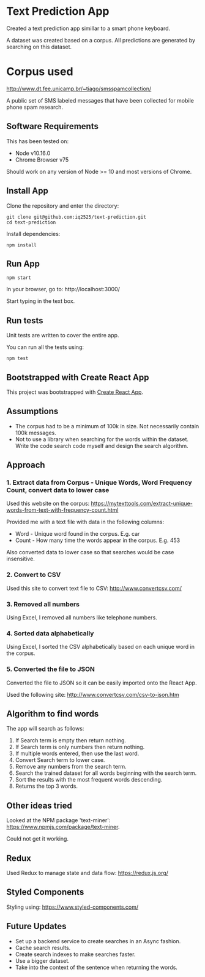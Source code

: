 # Text Prediction App

Created a text prediction app simillar to a smart phone keyboard.  

A dataset was created based on a corpus.  All predictions are generated by searching on this dataset.

# Corpus used
http://www.dt.fee.unicamp.br/~tiago/smsspamcollection/

A public set of SMS labeled messages that have been collected for mobile phone spam research.

## Software Requirements
This has been tested on:
* Node v10.16.0
* Chrome Browser v75

Should work on any version of Node >= 10 and most versions of Chrome.

## Install App
Clone the repository and enter the directory:
```
git clone git@github.com:iq2525/text-prediction.git
cd text-prediction
``` 

Install dependencies:
```
npm install
```

## Run App
```
npm start
```

In your browser, go to: http://localhost:3000/

Start typing in the text box.

## Run tests

Unit tests are written to cover the entire app.

You can run all the tests using:

```
npm test
```

## Bootstrapped with Create React App
This project was bootstrapped with [Create React App](https://github.com/facebook/create-react-app).

## Assumptions
* The corpus had to be a minimum of 100k in size.  Not necessarily contain 100k messages.  
* Not to use a library when searching for the words within the dataset.  Write the code search code myself and design the search algorithm.

## Approach
### 1. Extract data from Corpus - Unique Words, Word Frequency Count, convert data to lower case
Used this website on the corpus: 
https://mytexttools.com/extract-unique-words-from-text-with-frequency-count.html

Provided me with a text file with data in the following columns:
* Word - Unique word found in the corpus.  E.g. car
* Count - How many time the words appear in the corpus. E.g. 453

Also converted data to lower case so that searches would be case insensitive.

### 2. Convert to CSV
Used this site to convert text file to CSV: http://www.convertcsv.com/

### 3. Removed all numbers
Using Excel, I removed all numbers like telephone numbers.

### 4. Sorted data alphabetically
Using Excel, I sorted the CSV alphabetically based on each unique word in the corpus.

### 5. Converted the file to JSON
Converted the file to JSON so it can be easily imported onto the React App.

Used the following site: http://www.convertcsv.com/csv-to-json.htm

## Algorithm to find words
The app will search as follows:
1. If Search term is empty then return nothing.
2. If Search term is only numbers then return nothing.
3. If multiple words entered, then use the last word.
4. Convert Search term to lower case.
5. Remove any numbers from the search term.
6. Search the trained dataset for all words beginning with the search term.
7. Sort the results with the most frequent words descending.
8. Returns the top 3 words.

## Other ideas tried
Looked at the NPM package 'text-miner': https://www.npmjs.com/package/text-miner.

Could not get it working.

## Redux
Used Redux to manage state and data flow: https://redux.js.org/

## Styled Components
Styling using: https://www.styled-components.com/

## Future Updates
* Set up a backend service to create searches in an Async fashion.
* Cache search results.
* Create search indexes to make searches faster.
* Use a bigger dataset.
* Take into the context of the sentence when returning the words.
